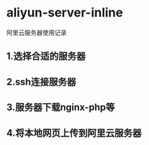 # aliyun-server-inline
阿里云服务器使用记录

## 1.选择合适的服务器
## 2.ssh连接服务器
## 3.服务器下载nginx-php等
## 4.将本地网页上传到阿里云服务器

